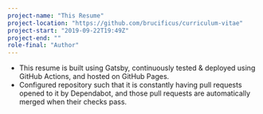 ```yaml
---
project-name: "This Resume"
project-location: "https://github.com/brucificus/curriculum-vitae"
project-start: "2019-09-22T19:49Z"
project-end: ""
role-final: "Author"
---
```


- This resume is built using Gatsby, continuously tested & deployed using GitHub Actions, and hosted on GitHub Pages.
- Configured repository such that it is constantly having pull requests opened to it by Dependabot, and those pull requests are automatically merged when their checks pass.